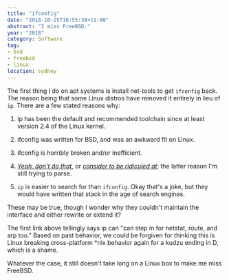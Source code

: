 ```yaml
---
title: "ifconfig"
date: "2018-10-25T16:55:38+11:00"
abstract: "I miss FreeBSD."
year: "2018"
category: Software
tag:
- bsd
- freebsd
- linux
location: sydney
---
```

The first thing I do on apt systems is install net-tools to get `ifconfig` back. The reason being that some Linux distros have removed it entirely in lieu of `ip`. There are a few stated reasons why:

1. ip has been the default and recommended toolchain since at least version 2.4 of the Linux kernel.

2. ifconfig was written for BSD, and was an awkward fit on Linux.

3. ifconfig is horribly broken and/or inefficient.

4. *[Yeah, don't do that]*, or *[consider to be ridiculed at]*; the latter reason I'm still trying to parse.

5. `ip` is easier to search for than `ifconfig`. Okay that's a joke, but they would have written that stack in the age of search engines.

These may be true, though I wonder why they couldn't maintain the interface and either rewrite or extend it?

The first link above tellingly says ip can "can step in for netstat, route, and arp too." Based on past behavior, we could be forgiven for thinking this is Linux breaking cross-platform \*nix behavior again for a kudzu ending in D, which is a shame.

Whatever the case, it still doesn't take long on a Linux box to make me miss FreeBSD.

[Yeah, don't do that]: https://community.spiceworks.com/how_to/107678-ip-your-ifconfig-alternative
[consider to be ridiculed at]: http://inai.de/2008/02/19

